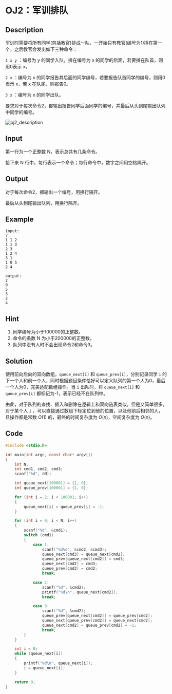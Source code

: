 # OJ2：军训排队

## Description

军训时需要将所有同学(包括教官)排成一队，一开始只有教官(编号为1)排在第一个，之后教官会发出如下三种命令：

`1 x y` ：编号为 y 的同学入队，排在编号为 x 的同学的后面，若要排在队首，则用0表示 x。

`2 x` ：编号为 x 的同学报告其后面的同学编号，若要报告队首同学的编号，则用0表示 x，若 x 在队尾，则报告0。

`3 x` ：编号为 x 的同学出队。

要求对于每次命令2，都输出报告同学后面同学的编号，并最后从头到尾输出队列中同学的编号。

![oj2_description](https://cdn.jsdelivr.net/gh/DerrickMarcus/picgo_image/images/oj2_description.png)

## Input

第一行为一个正整数 N，表示总共有几条命令。

接下来 N 行中，每行表示一个命令；每行命令中，数字之间用空格隔开。

## Output

对于每次命令2，都输出一个编号，用换行隔开。

最后从头到尾输出队列，用换行隔开。

## Example

```text
input:
7
1 1 2
1 1 3
2 3
1 2 4
3 1
1 0 5
2 4

output:
2
0
5
3
2
4
```

## Hint

1. 同学编号为小于100000的正整数。
2. 命令的条数 N 为小于200000的正整数。
3. 队列中没有人时不会出现命令2和命令3。

## Solution

使用前向后向的双向数组，`queue_next[i]` 和 `queue_prev[i]`，分别记录同学 `i` 的下一个人和前一个人，同时根据题目条件恰好可以定义队列的第一个人为0，最后一个人为0，完美适配数组操作。当 `i` 出队时，将 `queue_next[i]` 和 `queue_prev[i]` 都标记为-1，表示已经不在队列中。

由此，对于队列的查找、插入和删除在逻辑上和双向链表类似，但是又简单很多，对于某个人 `i` ，可以直接通过数组下标定位到他的位置，以及他前后相邻的人，且操作都是常数 $O(1)$ 的，最终的时间复杂度为 $O(n)$，空间复杂度为 $O(n)$。

## Code

```c
#include <stdio.h>

int main(int argc, const char* argv[])
{
    int N;
    int cmd1, cmd2, cmd3;
    scanf("%d", &N);

    int queue_next[100001] = {1, 0};
    int queue_prev[100001] = {1, 0};

    for (int i = 2; i < 100001; i++)
    {
        queue_next[i] = queue_prev[i] = -1;
    }

    for (int i = 0; i < N; i++)
    {
        scanf("%d", &cmd1);
        switch (cmd1)
        {
            case 1:
                scanf("%d%d", &cmd2, &cmd3);
                queue_next[cmd3] = queue_next[cmd2];
                queue_prev[queue_next[cmd2]] = cmd3;
                queue_next[cmd2] = cmd3;
                queue_prev[cmd3] = cmd2;
                break;

            case 2:
                scanf("%d", &cmd2);
                printf("%d\n", queue_next[cmd2]);
                break;

            case 3:
                scanf("%d", &cmd2);
                queue_prev[queue_next[cmd2]] = queue_prev[cmd2];
                queue_next[queue_prev[cmd2]] = queue_next[cmd2];
                queue_next[cmd2] = queue_prev[cmd2] = -1;
                break;
        }
    }

    int i = 0;
    while (queue_next[i])
    {
        printf("%d\n", queue_next[i]);
        i = queue_next[i];
    }

    return 0;
}
```
